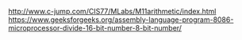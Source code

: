 http://www.c-jump.com/CIS77/MLabs/M11arithmetic/index.html
 https://www.geeksforgeeks.org/assembly-language-program-8086-microprocessor-divide-16-bit-number-8-bit-number/
